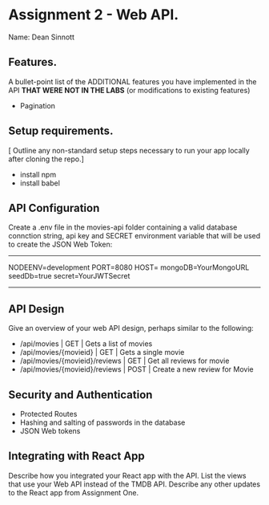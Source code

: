 # Assignment 2 - Web API.

Name: Dean Sinnott

## Features.

A bullet-point list of the ADDITIONAL features you have implemented in the API **THAT WERE NOT IN THE LABS** (or modifications to existing features)
   
 + Pagination 


## Setup requirements.

[ Outline any non-standard setup steps necessary to run your app locally after cloning the repo.]

+ install npm 
+ install babel


## API Configuration

Create a .env file in the movies-api folder containing a valid database connction string, api key
and SECRET environment variable that will be used to create the JSON Web Token:
______________________
NODEENV=development
PORT=8080
HOST=
mongoDB=YourMongoURL
seedDb=true
secret=YourJWTSecret
______________________

## API Design
Give an overview of your web API design, perhaps similar to the following: 

- /api/movies | GET | Gets a list of movies 
- /api/movies/{movieid} | GET | Gets a single movie 
- /api/movies/{movieid}/reviews | GET | Get all reviews for movie 
- /api/movies/{movieid}/reviews | POST | Create a new review for Movie 



## Security and Authentication

+ Protected Routes 
+ Hashing and salting of passwords in the database
+ JSON Web tokens 



## Integrating with React App

Describe how you integrated your React app with the API. List the views that use your Web API instead of the TMDB API. Describe any other updates to the React app from Assignment One.

